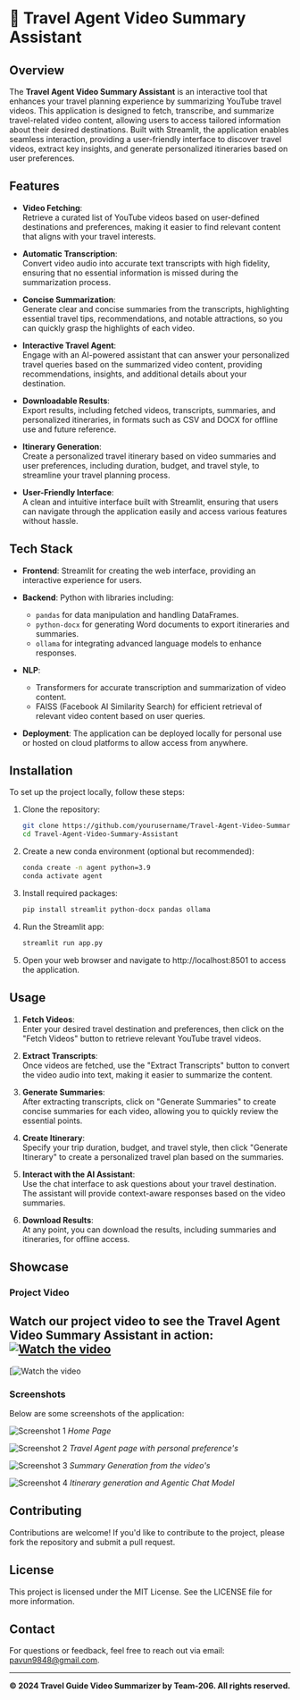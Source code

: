 # 🚀 Travel Agent Video Summary Assistant

## Overview

The **Travel Agent Video Summary Assistant** is an interactive tool that enhances your travel planning experience by summarizing YouTube travel videos. This application is designed to fetch, transcribe, and summarize travel-related video content, allowing users to access tailored information about their desired destinations. Built with Streamlit, the application enables seamless interaction, providing a user-friendly interface to discover travel videos, extract key insights, and generate personalized itineraries based on user preferences.

## Features

- **Video Fetching**:  
  Retrieve a curated list of YouTube videos based on user-defined destinations and preferences, making it easier to find relevant content that aligns with your travel interests.

- **Automatic Transcription**:  
  Convert video audio into accurate text transcripts with high fidelity, ensuring that no essential information is missed during the summarization process.

- **Concise Summarization**:  
  Generate clear and concise summaries from the transcripts, highlighting essential travel tips, recommendations, and notable attractions, so you can quickly grasp the highlights of each video.

- **Interactive Travel Agent**:  
  Engage with an AI-powered assistant that can answer your personalized travel queries based on the summarized video content, providing recommendations, insights, and additional details about your destination.

- **Downloadable Results**:  
  Export results, including fetched videos, transcripts, summaries, and personalized itineraries, in formats such as CSV and DOCX for offline use and future reference.

- **Itinerary Generation**:  
  Create a personalized travel itinerary based on video summaries and user preferences, including duration, budget, and travel style, to streamline your travel planning process.

- **User-Friendly Interface**:  
  A clean and intuitive interface built with Streamlit, ensuring that users can navigate through the application easily and access various features without hassle.

## Tech Stack

- **Frontend**: Streamlit for creating the web interface, providing an interactive experience for users.
  
- **Backend**: Python with libraries including:
  - `pandas` for data manipulation and handling DataFrames.
  - `python-docx` for generating Word documents to export itineraries and summaries.
  - `ollama` for integrating advanced language models to enhance responses.

- **NLP**: 
  - Transformers for accurate transcription and summarization of video content.
  - FAISS (Facebook AI Similarity Search) for efficient retrieval of relevant video content based on user queries.

- **Deployment**: The application can be deployed locally for personal use or hosted on cloud platforms to allow access from anywhere.

## Installation

To set up the project locally, follow these steps:

1. Clone the repository:
   ```bash
   git clone https://github.com/yourusername/Travel-Agent-Video-Summary-Assistant.git
   cd Travel-Agent-Video-Summary-Assistant
2. Create a new conda environment (optional but recommended):
   ```bash
   conda create -n agent python=3.9
   conda activate agent

3. Install required packages:
   ```bash
   pip install streamlit python-docx pandas ollama

4. Run the Streamlit app:
   ```bash
   streamlit run app.py

5. Open your web browser and navigate to http://localhost:8501 to access the application.

## Usage

1. **Fetch Videos**:  
   Enter your desired travel destination and preferences, then click on the "Fetch Videos" button to retrieve relevant YouTube travel videos.

2. **Extract Transcripts**:  
   Once videos are fetched, use the "Extract Transcripts" button to convert the video audio into text, making it easier to summarize the content.

3. **Generate Summaries**:  
   After extracting transcripts, click on "Generate Summaries" to create concise summaries for each video, allowing you to quickly review the essential points.

4. **Create Itinerary**:  
   Specify your trip duration, budget, and travel style, then click "Generate Itinerary" to create a personalized travel plan based on the summaries.

5. **Interact with the AI Assistant**:  
   Use the chat interface to ask questions about your travel destination. The assistant will provide context-aware responses based on the video summaries.

6. **Download Results**:  
   At any point, you can download the results, including summaries and itineraries, for offline access.

## Showcase

### Project Video
Watch our project video to see the Travel Agent Video Summary Assistant in action:
[![Watch the video](https://img.youtube.com/vi/your_video_id/0.jpg)](https://www.youtube.com/watch?v=your_video_id)
----------------------------------------------------------------
[![Watch the video](https://github.com/Pavun-KumarCH/Travel-Agent-Video-Summary-Assistant/blob/b70e0021c224b3dbbc77712f5303297b9eadec8c/assets/hawaii%20(1).gif)

### Screenshots
Below are some screenshots of the application:

![Screenshot 1](https://github.com/Pavun-KumarCH/Travel-Agent-Video-Summary-Assistant/blob/fd81e75d249d6c384e020f4e78eebb98f00c02be/assets/screenshots/Screenshot%202024-10-10%20122605.png)
*Home Page*

![Screenshot 2](https://github.com/Pavun-KumarCH/Travel-Agent-Video-Summary-Assistant/blob/fd81e75d249d6c384e020f4e78eebb98f00c02be/assets/screenshots/Screenshot%202024-10-10%20120839.png)
*Travel Agent page with personal preference's*

![Screenshot 3](https://github.com/Pavun-KumarCH/Travel-Agent-Video-Summary-Assistant/blob/fd81e75d249d6c384e020f4e78eebb98f00c02be/assets/screenshots/Screenshot%202024-10-10%20121234.png)
*Summary Generation from the video's*
 
![Screenshot 4](https://github.com/Pavun-KumarCH/Travel-Agent-Video-Summary-Assistant/blob/fd81e75d249d6c384e020f4e78eebb98f00c02be/assets/screenshots/Screenshot%202024-10-10%20121415.png)
*Itinerary generation and Agentic Chat Model*

## Contributing

Contributions are welcome! If you'd like to contribute to the project, please fork the repository and submit a pull request.

## License

This project is licensed under the MIT License. See the LICENSE file for more information.

## Contact

For questions or feedback, feel free to reach out via email: [pavun9848@gmail.com](mailto:pavun9848@gmail.com).

---

**© 2024 Travel Guide Video Summarizer by Team-206. All rights reserved.**
